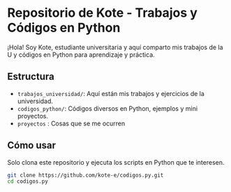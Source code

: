 # Repositorio de Kote - Trabajos y Códigos en Python
¡Hola! Soy Kote, estudiante universitaria y aquí comparto mis trabajos de la U y códigos en Python para aprendizaje y práctica.

## Estructura

- `trabajos_universidad/`: Aquí están mis trabajos y ejercicios de la universidad.
- `codigos_python/`: Códigos diversos en Python, ejemplos y mini proyectos.
- `proyectos` : Cosas que se me ocurren

## Cómo usar

Solo clona este repositorio y ejecuta los scripts en Python que te interesen.

```bash
git clone https://github.com/kote-e/codigos.py.git
cd codigos.py
